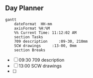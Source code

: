 ## Day Planner
```mermaid
gantt
    dateFormat  HH-mm
    axisFormat %H:%M
    %% Current Time: 11:12:02 AM
    section Tasks
    709 description     :09-30, 210mm
    SCW drawings     :13-00, 0mm
    section Breaks

```

- [ ] 09:30 709 description
- [ ] 13:00 SCW drawings
- [ ] 